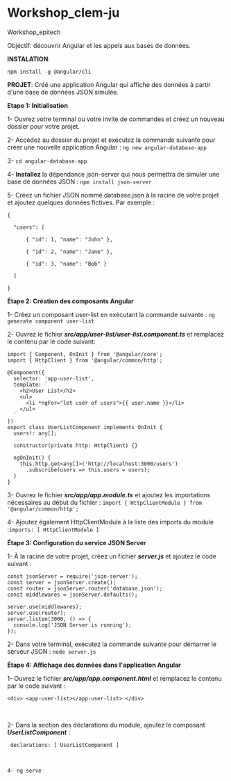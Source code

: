 # Workshop_clem-ju
Workshop_epitech


Objéctif: découvrir Angular et les appels aux bases de données.​

**INSTALATION**: 

```npm install -g @angular/cli```

**PROJET**: Créé une application Angular qui affiche des données à partir d'une base de données JSON simulée.​

**Etape 1: Initialisation**​

1- Ouvrez votre terminal ou votre invite de commandes et créez un nouveau dossier pour votre projet.​

2- Accédez au dossier du projet et exécutez la commande suivante pour créer une nouvelle application Angular : ```ng new angular-database-app​```

3- ```cd angular-database-app​```

4- **Installez** la dépendance json-server qui nous permettra de simuler une base de données JSON : ```npm install json-server​```

5- Créez un fichier JSON nommé database.json à la racine de votre projet et ajoutez quelques données fictives. Par exemple : ​
```
{​

  "users": [​

      { "id": 1, "name": "John" },​

      { "id": 2, "name": "Jane" },​

      { "id": 3, "name": "Bob" }​

  ]​

}​
```

**Étape 2: Création des composants Angular​**

1- Créez un composant user-list en exécutant la commande suivante : ```ng generate component user-list```

2- Ouvrez le fichier ***src/app/user-list/user-list.component.ts*** et remplacez le contenu par le code suivant:​

```
import { Component, OnInit } from '@angular/core';
import { HttpClient } from '@angular/common/http';

@Component({
  selector: 'app-user-list',
  template: `
    <h2>User List</h2>
    <ul>
      <li *ngFor="let user of users">{{ user.name }}</li>
    </ul>
  `
})
export class UserListComponent implements OnInit {
  users!: any[];

  constructor(private http: HttpClient) {}

  ngOnInit() {
    this.http.get<any[]>('http://localhost:3000/users')
      .subscribe(users => this.users = users);
  }
}
```

3- Ouvrez le fichier ***src/app/app.module.ts*** et ajoutez les importations nécessaires au début du fichier : ```import { HttpClientModule } from '@angular/common/http';​```

4- Ajoutez également HttpClientModule à la liste des imports du module :```imports: [ HttpClientModule ]```

**Étape 3: Configuration du service JSON Server​**

1- À la racine de votre projet, créez un fichier ***server.js*** et ajoutez le code suivant : ​
```
const jsonServer = require('json-server');
const server = jsonServer.create();
const router = jsonServer.router('database.json');
const middlewares = jsonServer.defaults();

server.use(middlewares);
server.use(router);
server.listen(3000, () => {
  console.log('JSON Server is running');
});

```

2- Dans votre terminal, exécutez la commande suivante pour démarrer le serveur JSON : ```node server.js​```

**Étape 4: Affichage des données dans l'application Angular​**

1- Ouvrez le fichier ***src/app/app.component.html*** et remplacez le contenu par le code suivant :​

```<div> <app-user-list></app-user-list> </div>​```

​

2- Dans la section des déclarations du module, ajoutez le composant ***UserListComponent*** : ​
```
 declarations: [ UserListComponent ]​
```
​
```
4- ng serve
```